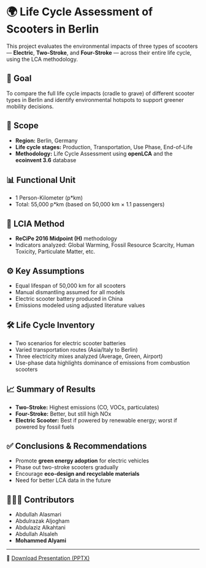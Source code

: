 # 🌍 Life Cycle Assessment of Scooters in Berlin

This project evaluates the environmental impacts of three types of scooters — **Electric**, **Two-Stroke**, and **Four-Stroke** — across their entire life cycle, using the LCA methodology.

## 🎯 Goal
To compare the full life cycle impacts (cradle to grave) of different scooter types in Berlin and identify environmental hotspots to support greener mobility decisions.

## 📍 Scope
- **Region:** Berlin, Germany
- **Life cycle stages:** Production, Transportation, Use Phase, End-of-Life
- **Methodology:** Life Cycle Assessment using **openLCA** and the **ecoinvent 3.6** database

## 📊 Functional Unit
- 1 Person-Kilometer (p*km)
- Total: 55,000 p*km (based on 50,000 km × 1.1 passengers)

## 🧪 LCIA Method
- **ReCiPe 2016 Midpoint (H)** methodology
- Indicators analyzed: Global Warming, Fossil Resource Scarcity, Human Toxicity, Particulate Matter, etc.

## ⚙️ Key Assumptions
- Equal lifespan of 50,000 km for all scooters
- Manual dismantling assumed for all models
- Electric scooter battery produced in China
- Emissions modeled using adjusted literature values

## 🛠️ Life Cycle Inventory
- Two scenarios for electric scooter batteries
- Varied transportation routes (Asia/Italy to Berlin)
- Three electricity mixes analyzed (Average, Green, Airport)
- Use-phase data highlights dominance of emissions from combustion scooters

## 📈 Summary of Results
- **Two-Stroke:** Highest emissions (CO, VOCs, particulates)
- **Four-Stroke:** Better, but still high NOx
- **Electric Scooter:** Best if powered by renewable energy; worst if powered by fossil fuels

## ✅ Conclusions & Recommendations
- Promote **green energy adoption** for electric vehicles
- Phase out two-stroke scooters gradually
- Encourage **eco-design and recyclable materials**
- Need for better LCA data in the future

## 🧑‍🤝‍🧑 Contributors
- Abdullah Alasmari  
- Abdulrazak Aljogham  
- Abdulaziz Alkahtani  
- Abdullah Alsaleh  
- **Mohammed Alyami**

---

📎 [Download Presentation (PPTX)](./Life%20Cycle%20Assessment%20of%20Scooters%20in%20Berlin.pptx)


